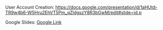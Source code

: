 User Account Creation: https://docs.google.com/presentation/d/1aHUtd-TR9w4b6-W5Hru2EhVT5Pm_qZldgszY8R3bGwM/edit#slide=id.p

Google Slides: [Google Link](https://docs.google.com/presentation/d/1wzBR9u_SEF8xClpBXFSzoJE6Bnbgl5Yn0A9iXmtf8rw/edit?usp=sharing)
